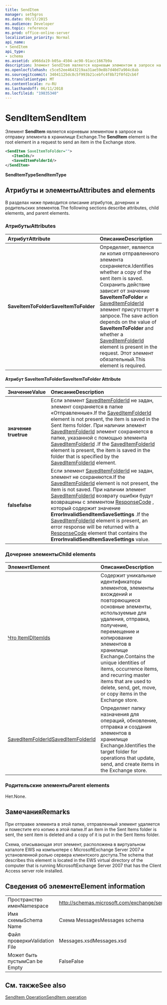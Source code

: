 ```yaml
---
title: SendItem
manager: sethgros
ms.date: 09/17/2015
ms.audience: Developer
ms.topic: reference
ms.prod: office-online-server
localization_priority: Normal
api_name:
- SendItem
api_type:
- schema
ms.assetid: a966da19-b05a-4504-ac98-91acc1667b9a
description: Элемент SendItem является корневым элементом в запросе на отправку элемента в хранилище Exchange.
ms.openlocfilehash: c5ce52ee4643219aa31ae59e8b7d40d7a904c8ab
ms.sourcegitcommit: 34041125dc8c5f993b21cebfc4f8b72f0fd2cb6f
ms.translationtype: MT
ms.contentlocale: ru-RU
ms.lasthandoff: 06/11/2018
ms.locfileid: "19835340"
---
```

# <a name="senditem"></a><span data-ttu-id="6189a-103">SendItem</span><span class="sxs-lookup"><span data-stu-id="6189a-103">SendItem</span></span>

<span data-ttu-id="6189a-104">Элемент **SendItem** является корневым элементом в запросе на отправку элемента в хранилище Exchange.</span><span class="sxs-lookup"><span data-stu-id="6189a-104">The **SendItem** element is the root element in a request to send an item in the Exchange store.</span></span> 
  
```xml
<SendItem SaveItemToFolder="">
   <ItemIds/>
   <SavedItemFolderId/>
</SendItem>
```

 <span data-ttu-id="6189a-105">**SendItemType**</span><span class="sxs-lookup"><span data-stu-id="6189a-105">**SendItemType**</span></span>
## <a name="attributes-and-elements"></a><span data-ttu-id="6189a-106">Атрибуты и элементы</span><span class="sxs-lookup"><span data-stu-id="6189a-106">Attributes and elements</span></span>

<span data-ttu-id="6189a-107">В разделах ниже приводится описание атрибутов, дочерних и родительских элементов.</span><span class="sxs-lookup"><span data-stu-id="6189a-107">The following sections describe attributes, child elements, and parent elements.</span></span>
  
### <a name="attributes"></a><span data-ttu-id="6189a-108">Атрибуты</span><span class="sxs-lookup"><span data-stu-id="6189a-108">Attributes</span></span>

|<span data-ttu-id="6189a-109">**Атрибут**</span><span class="sxs-lookup"><span data-stu-id="6189a-109">**Attribute**</span></span>|<span data-ttu-id="6189a-110">**Описание**</span><span class="sxs-lookup"><span data-stu-id="6189a-110">**Description**</span></span>|
|:-----|:-----|
|<span data-ttu-id="6189a-111">**SaveItemToFolder**</span><span class="sxs-lookup"><span data-stu-id="6189a-111">**SaveItemToFolder**</span></span> <br/> |<span data-ttu-id="6189a-112">Определяет, является ли копия отправленного элемента сохраняется.</span><span class="sxs-lookup"><span data-stu-id="6189a-112">Identifies whether a copy of the sent item is saved.</span></span> <span data-ttu-id="6189a-113">Сохранить действие зависит от значение **SaveItemToFolder** и [SavedItemFolderId](saveditemfolderid.md) элемент присутствует в запросе.</span><span class="sxs-lookup"><span data-stu-id="6189a-113">The save action depends on the value of **SaveItemToFolder** and whether a [SavedItemFolderId](saveditemfolderid.md) element is present in the request.</span></span> <span data-ttu-id="6189a-114">Этот элемент обязательный.</span><span class="sxs-lookup"><span data-stu-id="6189a-114">This element is required.</span></span>  <br/> |
   
#### <a name="saveitemtofolder-attribute"></a><span data-ttu-id="6189a-115">Атрибут SaveItemToFolder</span><span class="sxs-lookup"><span data-stu-id="6189a-115">SaveItemToFolder Attribute</span></span>

|<span data-ttu-id="6189a-116">**Значение**</span><span class="sxs-lookup"><span data-stu-id="6189a-116">**Value**</span></span>|<span data-ttu-id="6189a-117">**Описание**</span><span class="sxs-lookup"><span data-stu-id="6189a-117">**Description**</span></span>|
|:-----|:-----|
|<span data-ttu-id="6189a-118">**значение true**</span><span class="sxs-lookup"><span data-stu-id="6189a-118">**true**</span></span> <br/> |<span data-ttu-id="6189a-119">Если элемент [SavedItemFolderId](saveditemfolderid.md) не задан, элемент сохраняется в папке «Отправленные».</span><span class="sxs-lookup"><span data-stu-id="6189a-119">If the [SavedItemFolderId](saveditemfolderid.md) element is not present, the item is saved in the Sent Items folder.</span></span> <span data-ttu-id="6189a-120">При наличии элемент [SavedItemFolderId](saveditemfolderid.md) элемент сохраняется в папке, указанной с помощью элемента [SavedItemFolderId](saveditemfolderid.md) .</span><span class="sxs-lookup"><span data-stu-id="6189a-120">If the [SavedItemFolderId](saveditemfolderid.md) element is present, the item is saved in the folder that is specified by the [SavedItemFolderId](saveditemfolderid.md) element.</span></span>  <br/> |
|<span data-ttu-id="6189a-121">**false**</span><span class="sxs-lookup"><span data-stu-id="6189a-121">**false**</span></span> <br/> |<span data-ttu-id="6189a-122">Если элемент [SavedItemFolderId](saveditemfolderid.md) не задан, элемент не сохраняются.</span><span class="sxs-lookup"><span data-stu-id="6189a-122">If the [SavedItemFolderId](saveditemfolderid.md) element is not present, the item is not saved.</span></span> <span data-ttu-id="6189a-123">При наличии элемент [SavedItemFolderId](saveditemfolderid.md) возврату ошибки будут возвращены с элементом [ResponseCode](responsecode.md) , который содержит значение **ErrorInvalidSendItemSaveSettings** .</span><span class="sxs-lookup"><span data-stu-id="6189a-123">If the [SavedItemFolderId](saveditemfolderid.md) element is present, an error response will be returned with a [ResponseCode](responsecode.md) element that contains the **ErrorInvalidSendItemSaveSettings** value.</span></span>  <br/> |
   
### <a name="child-elements"></a><span data-ttu-id="6189a-124">Дочерние элементы</span><span class="sxs-lookup"><span data-stu-id="6189a-124">Child elements</span></span>

|<span data-ttu-id="6189a-125">**Элемент**</span><span class="sxs-lookup"><span data-stu-id="6189a-125">**Element**</span></span>|<span data-ttu-id="6189a-126">**Описание**</span><span class="sxs-lookup"><span data-stu-id="6189a-126">**Description**</span></span>|
|:-----|:-----|
|[<span data-ttu-id="6189a-127">Что ItemID</span><span class="sxs-lookup"><span data-stu-id="6189a-127">ItemIds</span></span>](itemids.md) <br/> |<span data-ttu-id="6189a-128">Содержит уникальные идентификаторы элементов, элементы вхождений и повторяющиеся основные элементы, используемые для удаления, отправка, получение, перемещение и копирование элементов в хранилище Exchange.</span><span class="sxs-lookup"><span data-stu-id="6189a-128">Contains the unique identities of items, occurrence items, and recurring master items that are used to delete, send, get, move, or copy items in the Exchange store.</span></span>  <br/> |
|[<span data-ttu-id="6189a-129">SavedItemFolderId</span><span class="sxs-lookup"><span data-stu-id="6189a-129">SavedItemFolderId</span></span>](saveditemfolderid.md) <br/> |<span data-ttu-id="6189a-130">Определяет папку назначения для операций, обновление, отправка и создания элементов в хранилище Exchange.</span><span class="sxs-lookup"><span data-stu-id="6189a-130">Identifies the target folder for operations that update, send, and create items in the Exchange store.</span></span>  <br/> |
   
### <a name="parent-elements"></a><span data-ttu-id="6189a-131">Родительские элементы</span><span class="sxs-lookup"><span data-stu-id="6189a-131">Parent elements</span></span>

<span data-ttu-id="6189a-132">Нет.</span><span class="sxs-lookup"><span data-stu-id="6189a-132">None.</span></span>
  
## <a name="remarks"></a><span data-ttu-id="6189a-133">Замечания</span><span class="sxs-lookup"><span data-stu-id="6189a-133">Remarks</span></span>

<span data-ttu-id="6189a-134">При отправке элемента в этой папке, отправленный элемент удаляется и поместите его копию в этой папке.</span><span class="sxs-lookup"><span data-stu-id="6189a-134">If an item in the Sent Items folder is sent, the sent item is deleted and a copy of it is put in the Sent Items folder.</span></span>
  
<span data-ttu-id="6189a-135">Схема, описывающая этот элемент, расположена в виртуальном каталоге EWS на компьютере с MicrosoftExchange Server 2007 и установленной ролью сервера клиентского доступа.</span><span class="sxs-lookup"><span data-stu-id="6189a-135">The schema that describes this element is located in the EWS virtual directory of the computer that is running MicrosoftExchange Server 2007 that has the Client Access server role installed.</span></span>
  
## <a name="element-information"></a><span data-ttu-id="6189a-136">Сведения об элементе</span><span class="sxs-lookup"><span data-stu-id="6189a-136">Element information</span></span>

|||
|:-----|:-----|
|<span data-ttu-id="6189a-137">Пространство имен</span><span class="sxs-lookup"><span data-stu-id="6189a-137">Namespace</span></span>  <br/> |http://schemas.microsoft.com/exchange/services/2006/messages  <br/> |
|<span data-ttu-id="6189a-138">Имя схемы</span><span class="sxs-lookup"><span data-stu-id="6189a-138">Schema Name</span></span>  <br/> |<span data-ttu-id="6189a-139">Схема Messages</span><span class="sxs-lookup"><span data-stu-id="6189a-139">Messages schema</span></span>  <br/> |
|<span data-ttu-id="6189a-140">Файл проверки</span><span class="sxs-lookup"><span data-stu-id="6189a-140">Validation File</span></span>  <br/> |<span data-ttu-id="6189a-141">Messages.xsd</span><span class="sxs-lookup"><span data-stu-id="6189a-141">Messages.xsd</span></span>  <br/> |
|<span data-ttu-id="6189a-142">Может быть пустым</span><span class="sxs-lookup"><span data-stu-id="6189a-142">Can be Empty</span></span>  <br/> |<span data-ttu-id="6189a-143">False</span><span class="sxs-lookup"><span data-stu-id="6189a-143">False</span></span>  <br/> |
   
## <a name="see-also"></a><span data-ttu-id="6189a-144">См. также</span><span class="sxs-lookup"><span data-stu-id="6189a-144">See also</span></span>



[<span data-ttu-id="6189a-145">SendItem Operation</span><span class="sxs-lookup"><span data-stu-id="6189a-145">SendItem operation</span></span>](senditem-operation.md)

